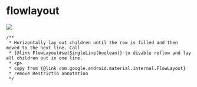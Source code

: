 # flowlayout

[![](https://jitpack.io/v/mcxinyu/flowlayout.svg)](https://jitpack.io/#mcxinyu/flowlayout)

```
/**
 * Horizontally lay out children until the row is filled and then moved to the next line. Call
 * {@link FlowLayout#setSingleLine(boolean)} to disable reflow and lay all children out in one line.
 * <p>
 * copy from {@link com.google.android.material.internal.FlowLayout}
 * remove RestrictTo annotation
 */
```
